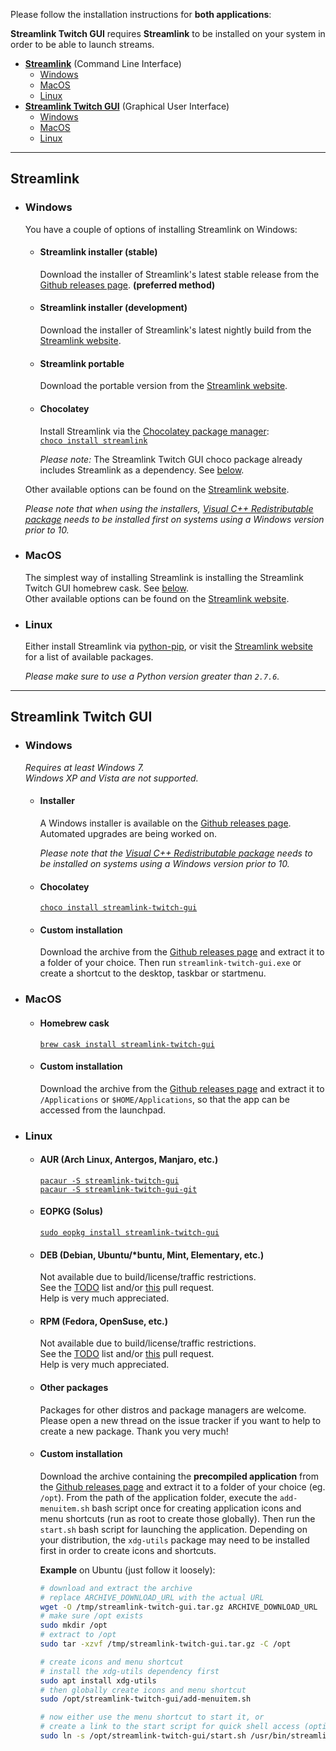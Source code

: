 Please follow the installation instructions for **both applications**:

**Streamlink Twitch GUI** requires **Streamlink** to be installed on your system in order to be able to launch streams.

- [**Streamlink**](#streamlink) (Command Line Interface)  
  - [Windows](#windows)
  - [MacOS](#macos)
  - [Linux](#linux)
- [**Streamlink Twitch GUI**](#streamlink-twitch-gui) (Graphical User Interface)  
  - [Windows](#windows-1)
  - [MacOS](#macos-1)
  - [Linux](#linux-1)

---

## Streamlink

- ### Windows

  You have a couple of options of installing Streamlink on Windows:

  - #### Streamlink installer (stable)

    Download the installer of Streamlink's latest stable release from the [Github releases page][streamlink-releases]. **(preferred method)**

  - #### Streamlink installer (development)

    Download the installer of Streamlink's latest nightly build from the [Streamlink website][streamlink-windows].

  - #### Streamlink portable

    Download the portable version from the [Streamlink website][streamlink-portable].

  - #### Chocolatey

    Install Streamlink via the [Chocolatey package manager][chocolatey]:  
    [`choco install streamlink`][chocolatey-streamlink]  
    
    *Please note:* The Streamlink Twitch GUI choco package already includes Streamlink as a dependency. See [below](#chocolatey-1).

  Other available options can be found on the [Streamlink website][streamlink-install].

  *Please note that when using the installers, [Visual C++ Redistributable package][vc-redist] needs to be installed first on systems using a Windows version prior to 10.*

- ### MacOS

  The simplest way of installing Streamlink is installing the Streamlink Twitch GUI homebrew cask. See [below](#homebrew-cask).  
  Other available options can be found on the [Streamlink website][streamlink-install].

- ### Linux

  Either install Streamlink via [python-pip][python-pip], or visit the [Streamlink website][streamlink-install] for a list of available packages.

  *Please make sure to use a Python version greater than `2.7.6`.*

---

## Streamlink Twitch GUI

- ### Windows

  *Requires at least Windows 7.*  
  *Windows XP and Vista are not supported.*

  - #### Installer

    A Windows installer is available on the [Github releases page][streamlink-twitch-gui-releases].  
    Automated upgrades are being worked on.

    *Please note that the [Visual C++ Redistributable package][vc-redist] needs to be installed on systems using a Windows version prior to 10.*

  - #### Chocolatey

    [`choco install streamlink-twitch-gui`](https://chocolatey.org/packages/streamlink-twitch-gui)

  - #### Custom installation

    Download the archive from the [Github releases page][streamlink-twitch-gui-releases] and extract it to a folder of your choice. Then run `streamlink-twitch-gui.exe` or create a shortcut to the desktop, taskbar or startmenu.

- ### MacOS

  - #### Homebrew cask

    [`brew cask install streamlink-twitch-gui`](https://caskroom.github.io/)

  - #### Custom installation

    Download the archive from the [Github releases page][streamlink-twitch-gui-releases] and extract it to `/Applications` or `$HOME/Applications`, so that the app can be accessed from the launchpad.

- ### Linux

  - #### AUR (Arch Linux, Antergos, Manjaro, etc.)

    [`pacaur -S streamlink-twitch-gui`](https://aur.archlinux.org/packages/streamlink-twitch-gui/)  
    [`pacaur -S streamlink-twitch-gui-git`](https://aur.archlinux.org/packages/streamlink-twitch-gui-git/)

  - #### EOPKG (Solus)

    [`sudo eopkg install streamlink-twitch-gui`](https://dev.solus-project.com/source/streamlink-twitch-gui/)

  - #### DEB (Debian, Ubuntu/*buntu, Mint, Elementary, etc.)

    Not available due to build/license/traffic restrictions.  
    See the [TODO][todo-packages] list and/or [this][deb-rpm-packages] pull request.  
    Help is very much appreciated.

  - #### RPM (Fedora, OpenSuse, etc.)

    Not available due to build/license/traffic restrictions.  
    See the [TODO][todo-packages] list and/or [this][deb-rpm-packages] pull request.  
    Help is very much appreciated.

  - #### Other packages

    Packages for other distros and package managers are welcome. Please open a new thread on the issue tracker if you want to help to create a new package. Thank you very much!

  - #### Custom installation

    Download the archive containing the **precompiled application** from the [Github releases page][streamlink-twitch-gui-releases] and extract it to a folder of your choice (eg. `/opt`). From the path of the application folder, execute the `add-menuitem.sh` bash script once for creating application icons and menu shortcuts (run as root to create those globally). Then run the `start.sh` bash script for launching the application. Depending on your distribution, the `xdg-utils` package may need to be installed first in order to create icons and shortcuts.

    **Example** on Ubuntu (just follow it loosely):  
    ```bash
    # download and extract the archive
    # replace ARCHIVE_DOWNLOAD_URL with the actual URL
    wget -O /tmp/streamlink-twitch-gui.tar.gz ARCHIVE_DOWNLOAD_URL
    # make sure /opt exists
    sudo mkdir /opt
    # extract to /opt
    sudo tar -xzvf /tmp/streamlink-twitch-gui.tar.gz -C /opt

    # create icons and menu shortcut
    # install the xdg-utils dependency first
    sudo apt install xdg-utils
    # then globally create icons and menu shortcut
    sudo /opt/streamlink-twitch-gui/add-menuitem.sh

    # now either use the menu shortcut to start it, or
    # create a link to the start script for quick shell access (optional)
    sudo ln -s /opt/streamlink-twitch-gui/start.sh /usr/bin/streamlink-twitch-gui
    ```


[streamlink-install]: https://streamlink.github.io/install.html "Streamlink installation"
[streamlink-windows]: https://streamlink.github.io/install.html#windows-binaries "Streamlink Windows binaries"
[streamlink-portable]: https://streamlink.github.io/install.html#windows-portable-version "Streamlink portable on Windows"
[streamlink-releases]: https://github.com/streamlink/streamlink/releases "Streamlink Windows installer"
[streamlink-twitch-gui-releases]: https://github.com/streamlink/streamlink-twitch-gui/releases "Streamlink Twitch GUI releases"
[chocolatey]: https://chocolatey.org/ "Chocolatey package manager"
[chocolatey-streamlink]: https://chocolatey.org/packages/streamlink "Streamlink chocolatey package"
[chocolatey-streamlink-twitch-gui]: https://chocolatey.org/packages/streamlink-twitch-gui "Streamlink Twitch GUI chocolatey package"
[python-pip]: https://pip.pypa.io/en/stable/ "Python pip"
[vc-redist]: https://www.microsoft.com/en-us/download/details.aspx?id=48145 "Visual C++ Redistributable"
[todo-packages]: https://github.com/streamlink/streamlink-twitch-gui/blob/master/TODO.md#linux-packages
[deb-rpm-packages]: https://github.com/streamlink/streamlink-twitch-gui/pull/319
